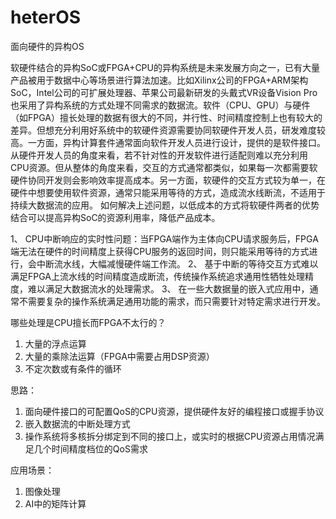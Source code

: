 # heterOS
面向硬件的异构OS

软硬件结合的异构SoC或FPGA+CPU的异构系统是未来发展方向之一，已有大量产品被用于数据中心等场景进行算法加速。比如Xilinx公司的FPGA+ARM架构SoC，Intel公司的可扩展处理器、苹果公司最新研发的头戴式VR设备Vision Pro也采用了异构系统的方式处理不同需求的数据流。软件（CPU、GPU）与硬件（如FPGA）擅长处理的数据有很大的不同，并行性、时间精度控制上也有较大的差异。但想充分利用好系统中的软硬件资源需要协同软硬件开发人员，研发难度较高。一方面，异构计算套件通常面向软件开发人员进行设计，提供的是软件接口。从硬件开发人员的角度来看，若不针对性的开发软件进行适配则难以充分利用CPU资源。但从整体的角度来看，交互的方式通常都类似，如果每一次都需要软硬件协同开发则会影响效率提高成本。另一方面，软硬件的交互方式较为单一，在硬件中想要使用软件资源，通常只能采用等待的方式，造成流水线断流，不适用于持续大数据流的应用。
如何解决上述问题，以低成本的方式将软硬件两者的优势结合可以提高异构SoC的资源利用率，降低产品成本。

1、	CPU中断响应的实时性问题：当FPGA端作为主体向CPU请求服务后，FPGA端无法在硬件的时间精度上获得CPU服务的返回时间，则只能采用等待的方式进行，会中断流水线，大幅减慢硬件端工作流。
2、	基于中断的等待交互方式难以满足FPGA上流水线的时间精度造成断流，传统操作系统追求通用性牺牲处理精度，难以满足大数据流水的处理需求。
3、	在一些大数据量的嵌入式应用中，通常不需要复杂的操作系统满足通用功能的需求，而只需要针对特定需求进行开发。

哪些处理是CPU擅长而FPGA不太行的？
1.	大量的浮点运算
2.	大量的乘除法运算（FPGA中需要占用DSP资源）
3.	不定次数或有条件的循环

思路：
1.	面向硬件接口的可配置QoS的CPU资源，提供硬件友好的编程接口或握手协议
2.	嵌入数据流的中断处理方式
3.	操作系统将多核拆分绑定到不同的接口上，或实时的根据CPU资源占用情况满足几个时间精度档位的QoS需求

应用场景：
1.	图像处理
2.	AI中的矩阵计算
